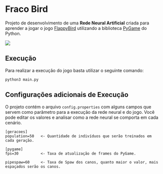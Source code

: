 # Fraco Bird
Projeto de desenvolvimento de uma **Rede Neural Artificial** criada para aprender a jogar o jogo [FlappyBird](https://flappybird.io/) utilizando a biblioteca [PyGame](https://www.pygame.org/news) do Python. 

![](https://github.com/VitorMarinheiro/FracoBird/blob/main/assets/running.gif)

## Execução
Para realizar a execução do jogo basta utilizar o seguinte comando:

`python3 main.py`

## Configurações adicionais de Execução
O projeto contém o arquivo `config.properties` com alguns campos que servem como parâmetro para a execução da rede neural e do jogo.
Você pode editar os valores e analisar como a rede neural se comporta em cada cenário.

```
[geracoes]
population=50   <- Quantidade de indivíduos que serão treinados em cada geração.

[pygame]
fps=30          <- Taxa de atualização de frames do PyGame.

pipespaw=60     <- Taxa de Spaw dos canos, quanto maior o valor, mais espaçados serão os canos.
```

